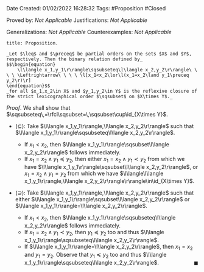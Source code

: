 <br />
<br />

Date Created: 01/02/2022 16:28:32
Tags: #Proposition #Closed 

Proved by: _Not Applicable_
Justifications: _Not Applicable_

Generalizations: _Not Applicable_
Counterexamples: _Not Applicable_

``` ad-Proposition
title: Proposition.

_Let $\leq$ and $\preceq$ be partial orders on the sets $X$ and $Y$, respectively. Then the binary relation defined by_
$$\begin{equation}
    \l\langle x_1,y_1\r\rangle\sqsubseteq\l\langle x_2,y_2\r\rangle\ \ \ \ \Leftrightarrow\ \ \ \ \l[x_1<x_2\lor\l(x_1=x_2\land y_1\preceq y_2\r)\r]
\end{equation}$$
_for all $x_1,x_2\in X$ and $y_1,y_2\in Y$ is the reflexive closure of the strict lexicographical order $\sqsubset$ on $X\times Y$._

```

_Proof_. We shall show that $\sqsubseteq\,=\rfcl\sqsubset=\,\sqsubset\cup\id_{X\times Y}$.
* ($\subseteq$): Take $\l\langle x_1,y_1\r\rangle,\l\langle x_2,y_2\r\rangle$ such that $\l\langle x_1,y_1\r\rangle\sqsubseteq\l\langle x_2,y_2\r\rangle$.
    * If $x_1<x_2$, then $\l\langle x_1,y_1\r\rangle\sqsubset\l\langle x_2,y_2\r\rangle$ follows immediately.
    * If $x_1=x_2\land y_1\preceq y_2$, then either $x_1=x_2\land y_1\prec y_2$ from which we have $\l\langle x_1,y_1\r\rangle\sqsubset\l\langle x_2,y_2\r\rangle$, or $x_1=x_2\land y_1=y_2$ from which we have $\l\langle\l\langle x_1,y_1\r\rangle,\l\langle x_2,y_2\r\rangle\r\rangle\in\id_{X\times Y}$.

* ($\supseteq$): Take $\l\langle x_1,y_1\r\rangle,\l\langle x_2,y_2\r\rangle$ such that either $\l\langle x_1,y_1\r\rangle\sqsubset\l\langle x_2,y_2\r\rangle$ or $\l\langle x_1,y_1\r\rangle=\l\langle x_2,y_2\r\rangle$.
    * If $x_1<x_2$, then $\l\langle x_1,y_1\r\rangle\sqsubseteq\l\langle x_2,y_2\r\rangle$ follows immediately.
    * If $x_1=x_2\land y_1\prec y_2$, then $y_1\preceq y_2$ too and thus $\l\langle x_1,y_1\r\rangle\sqsubseteq\l\langle x_2,y_2\r\rangle$.
    * If $\l\langle x_1,y_1\r\rangle=\l\langle x_2,y_2\r\rangle$, then $x_1=x_2$ and $y_1=y_2$. Observe that $y_1\preceq y_2$ too and thus $\l\langle x_1,y_1\r\rangle\sqsubseteq\l\langle x_2,y_2\r\rangle$.<span style="float:right;">$\blacksquare$</span>
